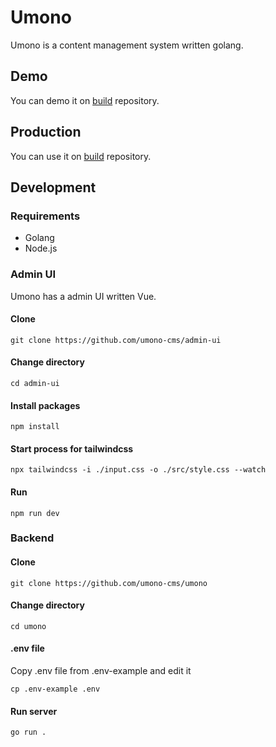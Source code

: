 # Umono
Umono is a content management system written golang.

## Demo
You can demo it on [build](https://github.com/umono-cms/build?tab=readme-ov-file#demo) repository.

## Production
You can use it on [build](https://github.com/umono-cms/build?tab=readme-ov-file#production) repository.

## Development

### Requirements
- Golang
- Node.js

### Admin UI
Umono has a admin UI written Vue.
#### Clone
```
git clone https://github.com/umono-cms/admin-ui
```

#### Change directory
```
cd admin-ui
```

#### Install packages
```
npm install
```

#### Start process for tailwindcss
```
npx tailwindcss -i ./input.css -o ./src/style.css --watch
```

#### Run
```
npm run dev
```

### Backend
#### Clone
```
git clone https://github.com/umono-cms/umono
```

#### Change directory
```
cd umono
```

#### .env file
Copy .env file from .env-example and edit it
```
cp .env-example .env
```

#### Run server
```
go run .
```
